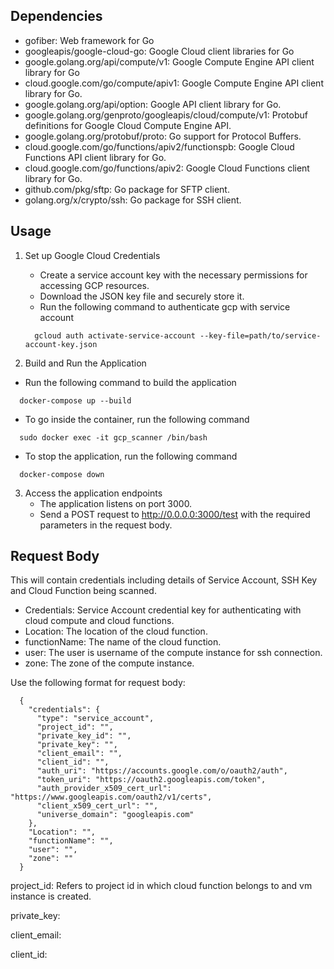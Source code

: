 ## Dependencies

- gofiber: Web framework for Go
- googleapis/google-cloud-go: Google Cloud client libraries for Go
- google.golang.org/api/compute/v1: Google Compute Engine API client library for Go
- cloud.google.com/go/compute/apiv1: Google Compute Engine API client library for Go.
- google.golang.org/api/option: Google API client library for Go.
- google.golang.org/genproto/googleapis/cloud/compute/v1: Protobuf definitions for Google Cloud Compute Engine API.
- google.golang.org/protobuf/proto: Go support for Protocol Buffers.
- cloud.google.com/go/functions/apiv2/functionspb: Google Cloud Functions API client library for Go.
- cloud.google.com/go/functions/apiv2: Google Cloud Functions client library for Go.
- github.com/pkg/sftp: Go package for SFTP client.
- golang.org/x/crypto/ssh: Go package for SSH client.

## Usage

1. Set up Google Cloud Credentials

   - Create a service account key with the necessary permissions for accessing GCP resources.
   - Download the JSON key file and securely store it.
   - Run the following command to authenticate gcp with service account

   ```
     gcloud auth activate-service-account --key-file=path/to/service-account-key.json
   ```

2. Build and Run the Application

- Run the following command to build the application

```
  docker-compose up --build
```

- To go inside the container, run the following command

```
  sudo docker exec -it gcp_scanner /bin/bash
```

- To stop the application, run the following command

```
  docker-compose down
```

3. Access the application endpoints
   - The application listens on port 3000.
   - Send a POST request to <http://0.0.0.0:3000/test> with the required parameters in the request body.

## Request Body

This will contain credentials including details of Service Account, SSH Key and Cloud Function being scanned.

- Credentials: Service Account credential key for authenticating with cloud compute and cloud functions.
- Location: The location of the cloud function.
- functionName: The name of the cloud function.
- user: The user is username of the compute instance for ssh connection.
- zone: The zone of the compute instance.

Use the following format for request body:

      {
        "credentials": {
          "type": "service_account",
          "project_id": "",
          "private_key_id": "",
          "private_key": "",
          "client_email": "",
          "client_id": "",
          "auth_uri": "https://accounts.google.com/o/oauth2/auth",
          "token_uri": "https://oauth2.googleapis.com/token",
          "auth_provider_x509_cert_url": "https://www.googleapis.com/oauth2/v1/certs",
          "client_x509_cert_url": "",
          "universe_domain": "googleapis.com"
        },
        "Location": "",
        "functionName": "",
        "user": "",
        "zone": ""
      }

project_id: Refers to project id in which cloud function belongs to and vm instance is created.

private_key:

client_email:

client_id:
